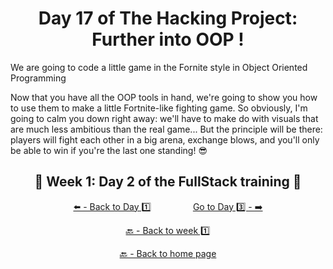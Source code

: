 <h1 align="center">Day 17 of The Hacking Project: Further into OOP !</h1>

We are going to code a little game in the Fornite style in Object Oriented Programming

Now that you have all the OOP tools in hand, we're going to show you how to use them to make a little Fortnite-like fighting game. So obviously, I'm going to calm you down right away: we'll have to make do with visuals that are much less ambitious than the real game... But the principle will be there: players will fight each other in a big arena, exchange blows, and you'll only be able to win if you're the last one standing! 😎

<h2 align="center">🎉 Week 1: Day 2 of the FullStack training 🎉</h2>

<div align="center">
  
  [⬅️ - Back to Day 1️⃣](https://github.com/BenjaminCharmes/THP_FullStack/tree/main/Week_1/Day_1)
  &nbsp;&nbsp;&nbsp;&nbsp;&nbsp;&nbsp;&nbsp;&nbsp;&nbsp;&nbsp;&nbsp;&nbsp;&nbsp;&nbsp;&nbsp;
  [Go to Day 3️⃣ - ➡️](https://github.com/BenjaminCharmes/THP_FullStack/tree/main/Week_1/Day_3)

</div>

<div align="center">

  [🔙 - Back to week 1️⃣](https://github.com/BenjaminCharmes/THP_FullStack/tree/main/Week_1)

  [🔙 - Back to home page](https://github.com/BenjaminCharmes/THP_FullStack)

</div>
